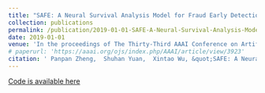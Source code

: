 ```yaml
---
title: "SAFE: A Neural Survival Analysis Model for Fraud Early Detection"
collection: publications
permalink: /publication/2019-01-01-SAFE-A-Neural-Survival-Analysis-Model-for-Fraud-Early-Detection
date: 2019-01-01
venue: 'In the proceedings of The Thirty-Third AAAI Conference on Artificial Intelligence, AAAI'
# paperurl: 'https://aaai.org/ojs/index.php/AAAI/article/view/3923'
citation: ' Panpan Zheng,  Shuhan Yuan,  Xintao Wu, &quot;SAFE: A Neural Survival Analysis Model for Fraud Early Detection.&quot; In the proceedings of The Thirty-Third AAAI Conference on Artificial Intelligence, AAAI, 2019.'
---
```

[Code is available here](https://github.com/PanpanZheng/SAFE)

